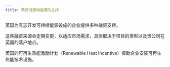 ```yaml
---
title: 政府对废物能源的支持
---
```

英国为有志开发可持续能源设施的企业提供多种融资支持。

这些融资来源会定期变更，以适应市场需求，具体取决于项目的类型以及贵公司在英国的落户地点。

英国的可再生热能激励计划（Renewable Heat Incentive）资助企业安装可再生热能技术设施。
